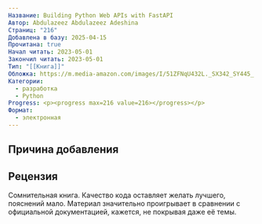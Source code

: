 ```yaml
---
Название: Building Python Web APIs with FastAPI
Автор: Abdulazeez Abdulazeez Adeshina
Страниц: "216"
Добавлена в базу: 2025-04-15
Прочитана: true
Начал читать: 2023-05-01
Закончил читать: 2023-05-01
Тип: "[[Книга]]"
Обложка: https://m.media-amazon.com/images/I/51ZFNqU432L._SX342_SY445_.jpg
Категории:
  - разработка
  - Python
Progress: <p><progress max=216 value=216></progress></p>
Формат:
  - электронная
---
```

## Причина добавления


## Рецензия

Сомнительная книга. Качество кода оставляет желать лучшего, пояснений мало. Материал значительно проигрывает в сравнении с официальной документацией, кажется, не покрывая даже её темы.